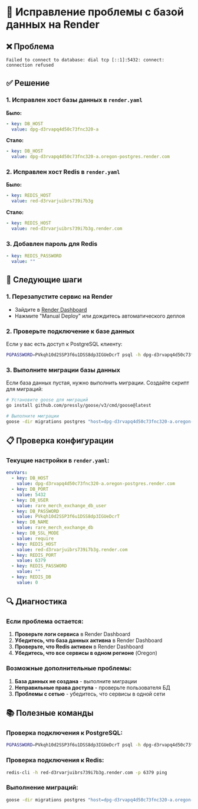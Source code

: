 # 🔧 Исправление проблемы с базой данных на Render

## ❌ Проблема
```
Failed to connect to database: dial tcp [::1]:5432: connect: connection refused
```

## ✅ Решение

### 1. Исправлен хост базы данных в `render.yaml`

**Было:**
```yaml
- key: DB_HOST
  value: dpg-d3rvapq4d50c73fnc320-a
```

**Стало:**
```yaml
- key: DB_HOST
  value: dpg-d3rvapq4d50c73fnc320-a.oregon-postgres.render.com
```

### 2. Исправлен хост Redis в `render.yaml`

**Было:**
```yaml
- key: REDIS_HOST
  value: red-d3rvarjuibrs739i7b3g
```

**Стало:**
```yaml
- key: REDIS_HOST
  value: red-d3rvarjuibrs739i7b3g.render.com
```

### 3. Добавлен пароль для Redis

```yaml
- key: REDIS_PASSWORD
  value: ""
```

## 🚀 Следующие шаги

### 1. Перезапустите сервис на Render
- Зайдите в [Render Dashboard](https://dashboard.render.com/static/srv-d3rvc3euk2gs73bulkf0)
- Нажмите "Manual Deploy" или дождитесь автоматического деплоя

### 2. Проверьте подключение к базе данных

Если у вас есть доступ к PostgreSQL клиенту:
```bash
PGPASSWORD=PVkqh10d2SSP3f6u1DSS8dp3IGUeDcrT psql -h dpg-d3rvapq4d50c73fnc320-a.oregon-postgres.render.com -U rare_merch_exchange_db_user rare_merch_exchange_db
```

### 3. Выполните миграции базы данных

Если база данных пустая, нужно выполнить миграции. Создайте скрипт для миграций:

```bash
# Установите goose для миграций
go install github.com/pressly/goose/v3/cmd/goose@latest

# Выполните миграции
goose -dir migrations postgres "host=dpg-d3rvapq4d50c73fnc320-a.oregon-postgres.render.com port=5432 user=rare_merch_exchange_db_user password=PVkqh10d2SSP3f6u1DSS8dp3IGUeDcrT dbname=rare_merch_exchange_db sslmode=require" up
```

## 📋 Проверка конфигурации

### Текущие настройки в `render.yaml`:

```yaml
envVars:
  - key: DB_HOST
    value: dpg-d3rvapq4d50c73fnc320-a.oregon-postgres.render.com
  - key: DB_PORT
    value: 5432
  - key: DB_USER
    value: rare_merch_exchange_db_user
  - key: DB_PASSWORD
    value: PVkqh10d2SSP3f6u1DSS8dp3IGUeDcrT
  - key: DB_NAME
    value: rare_merch_exchange_db
  - key: DB_SSL_MODE
    value: require
  - key: REDIS_HOST
    value: red-d3rvarjuibrs739i7b3g.render.com
  - key: REDIS_PORT
    value: 6379
  - key: REDIS_PASSWORD
    value: ""
  - key: REDIS_DB
    value: 0
```

## 🔍 Диагностика

### Если проблема остается:

1. **Проверьте логи сервиса** в Render Dashboard
2. **Убедитесь, что база данных активна** в Render Dashboard
3. **Проверьте, что Redis активен** в Render Dashboard
4. **Убедитесь, что все сервисы в одном регионе** (Oregon)

### Возможные дополнительные проблемы:

1. **База данных не создана** - выполните миграции
2. **Неправильные права доступа** - проверьте пользователя БД
3. **Проблемы с сетью** - убедитесь, что сервисы в одной сети

## 📚 Полезные команды

### Проверка подключения к PostgreSQL:
```bash
PGPASSWORD=PVkqh10d2SSP3f6u1DSS8dp3IGUeDcrT psql -h dpg-d3rvapq4d50c73fnc320-a.oregon-postgres.render.com -U rare_merch_exchange_db_user rare_merch_exchange_db -c "\dt"
```

### Проверка подключения к Redis:
```bash
redis-cli -h red-d3rvarjuibrs739i7b3g.render.com -p 6379 ping
```

### Выполнение миграций:
```bash
goose -dir migrations postgres "host=dpg-d3rvapq4d50c73fnc320-a.oregon-postgres.render.com port=5432 user=rare_merch_exchange_db_user password=PVkqh10d2SSP3f6u1DSS8dp3IGUeDcrT dbname=rare_merch_exchange_db sslmode=require" up
```
